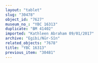 ```yaml
---
layout: "tablet"
slug: "30478"
object_id: "7627"
museum_no_: "YBC 16313"
duplicate: "BM 41402"
imported: "Kathleen Abraham 09/01/2017"
archive: "Egibi/Nūr-Sîn"
related_objects: "7678"
title: "YBC 16313"
previous_item: "30481"
---
```

